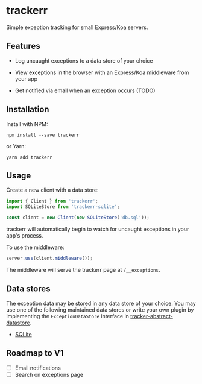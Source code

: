 # trackerr

Simple exception tracking for small Express/Koa servers.

## Features

- Log uncaught exceptions to a data store of your choice

- View exceptions in the browser with an Express/Koa middleware from your app

- Get notified via email when an exception occurs (TODO)

## Installation

Install with NPM:

```shell
npm install --save trackerr
```

or Yarn:

```shell
yarn add trackerr
```

## Usage

Create a new client with a data store:

```js
import { Client } from 'trackerr';
import SQLiteStore from 'trackerr-sqlite';

const client = new Client(new SQLiteStore('db.sql'));
```

trackerr will automatically begin to watch for uncaught exceptions in your app's process.

To use the middleware:

```js
server.use(client.middleware());
```

The middleware will serve the trackerr page at `/__exceptions`.

## Data stores

The exception data may be stored in any data store of your choice. You may use one of the following maintained data stores or write your own plugin by implementing the `ExceptionDataStore` interface in [tracker-abstract-datastore](https://github.com/chidiwilliams/trackerr-abstract-exception-store).

- [SQLite](https://github.com/chidiwilliams/trackerr-sqlite)

## Roadmap to V1

- [ ] Email notifications
- [ ] Search on exceptions page
